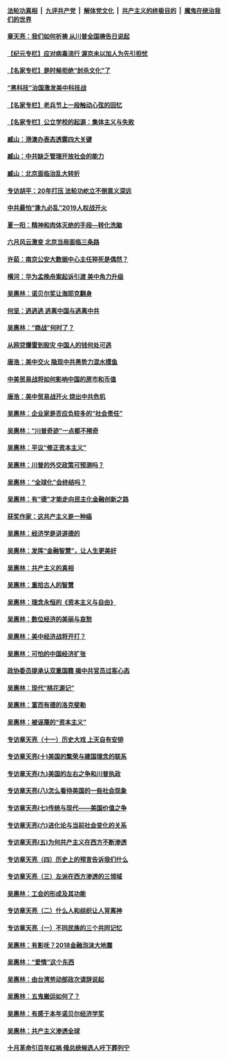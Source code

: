 

####  [法轮功真相](../../../../basic/blob/master/README.md?t=07072002) &nbsp;|&nbsp; [九评共产党](../../../../9ping.md/blob/master/README.md?t=07072002) &nbsp;|&nbsp; [解体党文化](../../../../jtdwh.md/blob/master/README.md?t=07072002)  &nbsp;|&nbsp; [共产主义的终极目的](../../../../gczydzjmd.md/blob/master/README.md?t=07072002) &nbsp;|&nbsp; [魔鬼在统治我们的世界](../../../../mgztzwmdsj.md/blob/master/README.md?t=07072002) 

#### [章天亮：我们如何祈祷 从川普全国祷告日说起](../pages/nsc423/n11944627.md?t=07072002) 

#### [【纪元专栏】应对病毒流行 渥京未以加人为先引担忧](../pages/nsc423/n11875714.md?t=07072002) 

#### [【名家专栏】是时候拒绝“封杀文化”了](../pages/nsc423/n11814093.md?t=07072002) 

#### [“黑科技”治国激发美中科技战](../pages/nsc423/n11638056.md?t=07072002) 

#### [【名家专栏】老兵节上一段触动心弦的回忆](../pages/nsc423/n11646016.md?t=07072002) 

#### [【名家专栏】公立学校的起源：集体主义与失败](../pages/nsc423/n11601833.md?t=07072002) 

#### [臧山：港澳办表态透露四大关键](../pages/nsc423/n11421628.md?t=07072002) 

#### [臧山：中共缺乏管理开放社会的能力](../pages/nsc423/n11407457.md?t=07072002) 

#### [臧山：北京面临治乱大转折](../pages/nsc423/n11406895.md?t=07072002) 

#### [专访胡平：20年打压 法轮功屹立不倒意义深远](../pages/nsc423/n11398800.md?t=07072002) 

#### [中共最怕“逢九必乱”2019人权战开火](../pages/nsc423/n11385248.md?t=07072002) 

#### [夏一阳：精神和肉体灭绝的手段—转化洗脑](../pages/nsc423/n11368250.md?t=07072002) 

#### [六月风云激变 北京当局面临三条路](../pages/nsc423/n11313668.md?t=07072002) 

#### [许茹：南京公安大数据中心主任猝死是偶然？](../pages/nsc423/n11064744.md?t=07072002) 

#### [横河：华为孟晚舟案起诉引渡 美中角力升级](../pages/nsc423/n11027230.md?t=07072002) 

#### [吴惠林：诺贝尔奖让海耶克翻身](../pages/nsc423/n10890049.md?t=07072002) 

#### [何坚：逃逃逃 逃离中国与逃离中共](../pages/nsc423/n10592891.md?t=07072002) 

#### [吴惠林：“商战”何时了？](../pages/nsc423/n10573558.md?t=07072002) 

#### [从网贷爆雷到股灾 中国人的钱何处可逃](../pages/nsc423/n10572800.md?t=07072002) 

#### [唐浩：美中交火 隐现中共黑势力混水摸鱼](../pages/nsc423/n10544040.md?t=07072002) 

#### [中美贸易战将如何影响中国的房市和币值](../pages/nsc423/n10543697.md?t=07072002) 

#### [唐浩：美中贸易战开火 烧出中共危机](../pages/nsc423/n10540126.md?t=07072002) 

#### [吴惠林：企业家是否应负较多的“社会责任”](../pages/nsc423/n10535022.md?t=07072002) 

#### [吴惠林：“川普奇迹”一点都不稀奇](../pages/nsc423/n10512808.md?t=07072002) 

#### [吴惠林：平议“修正资本主义”](../pages/nsc423/n10495724.md?t=07072002) 

#### [吴惠林：川普的外交政策可预测吗？](../pages/nsc423/n10462387.md?t=07072002) 

#### [吴惠林：“全球化”会终结吗？](../pages/nsc423/n10452838.md?t=07072002) 

#### [吴惠林：有“德”才能走向民主化金融创新之路](../pages/nsc423/n10432292.md?t=07072002) 

#### [获奖作家：这共产主义是一种癌](../pages/nsc423/n10431541.md?t=07072002) 

#### [吴惠林：经济学是讲道德的](../pages/nsc423/n10398014.md?t=07072002) 

#### [吴惠林：发挥“金融智慧”，让人生更美好](../pages/nsc423/n10375019.md?t=07072002) 

#### [吴惠林：共产主义的真相](../pages/nsc423/n10351394.md?t=07072002) 

#### [吴惠林：重拾古人的智慧](../pages/nsc423/n10337691.md?t=07072002) 

#### [吴惠林：理念永恒的《资本主义与自由》](../pages/nsc423/n10316274.md?t=07072002) 

#### [吴惠林：数位经济的美丽与哀愁](../pages/nsc423/n10292946.md?t=07072002) 

#### [吴惠林：美中经济战将开打？](../pages/nsc423/n10258825.md?t=07072002) 

#### [吴惠林：可怕的中国经济扩张](../pages/nsc423/n10219147.md?t=07072002) 

#### [政协委员提承认双重国籍 揭中共官员过客心态](../pages/nsc423/n10208809.md?t=07072002) 

#### [吴惠林：现代“桃花源记”](../pages/nsc423/n10185234.md?t=07072002) 

#### [吴惠林：富而有德的洛克斐勒](../pages/nsc423/n10142264.md?t=07072002) 

#### [吴惠林：被诬蔑的“资本主义”](../pages/nsc423/n10124816.md?t=07072002) 

#### [专访章天亮（十一）历史大戏 上天自有安排](../pages/nsc423/n10094905.md?t=07072002) 

#### [专访章天亮(十)美国的繁荣与建国理念的联系](../pages/nsc423/n10094899.md?t=07072002) 

#### [专访章天亮(九)美国的左右之争和川普执政](../pages/nsc423/n10094889.md?t=07072002) 

#### [专访章天亮(八)怎么看待美国的一些社会现象](../pages/nsc423/n10094857.md?t=07072002) 

#### [专访章天亮(七)传统与现代——美国价值之争](../pages/nsc423/n10093140.md?t=07072002) 

#### [专访章天亮(六)进化论与当前社会变化的关系](../pages/nsc423/n10092036.md?t=07072002) 

#### [专访章天亮(五)为何共产主义在西方不断渗透](../pages/nsc423/n10083620.md?t=07072002) 

#### [专访章天亮（四）历史上的预言告诉我们什么](../pages/nsc423/n10083606.md?t=07072002) 

#### [专访章天亮（三）左派在西方渗透的三领域](../pages/nsc423/n10081115.md?t=07072002) 

#### [吴惠林：工会的形成及其功能](../pages/nsc423/n10080633.md?t=07072002) 

#### [专访章天亮（二）什么人和组织让人背离神](../pages/nsc423/n10076637.md?t=07072002) 

#### [专访章天亮（一）不同民族的三个共同记忆](../pages/nsc423/n10074188.md?t=07072002) 

#### [吴惠林：有影呒？2018金融泡沫大地震](../pages/nsc423/n10040534.md?t=07072002) 

#### [吴惠林：“爱情”这个东西](../pages/nsc423/n10019423.md?t=07072002) 

#### [吴惠林：由台湾劳动部政次请辞说起](../pages/nsc423/n9979679.md?t=07072002) 

#### [吴惠林：五鬼搬运如何了？](../pages/nsc423/n9925338.md?t=07072002) 

#### [吴惠林：有感于本年诺贝尔经济学奖](../pages/nsc423/n9871883.md?t=07072002) 

#### [吴惠林：共产主义渗透全球](../pages/nsc423/n9812748.md?t=07072002) 

#### [十月革命引百年红祸 俄总统候选人吁下葬列宁](../pages/nsc423/n9810182.md?t=07072002) 

